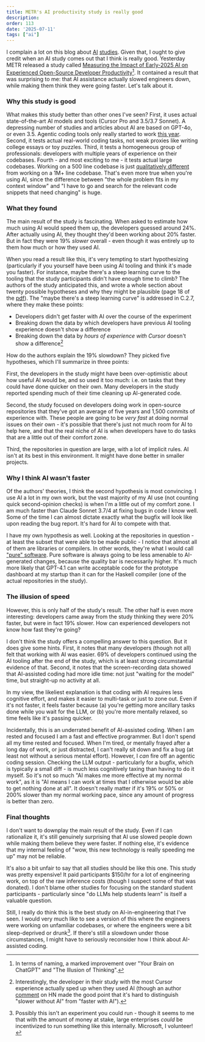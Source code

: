 ```yaml
---
title: METR's AI productivity study is really good
description: 
order: 113
date: '2025-07-11'
tags: ["ai"]
---
```


I complain a lot on this blog about [AI](/illusion-of-thinking) [studies](/your-brain-on-chatgpt). Given that, I ought to give credit when an AI study comes out that I think is really good. Yesterday METR released a study called [Measuring the Impact of Early-2025 AI on Experienced Open-Source Developer Productivity](https://metr.org/Early_2025_AI_Experienced_OS_Devs_Study.pdf)[^1]. It contained a result that was surprising to me: that AI assistance actually slowed engineers down, while making them think they were going faster. Let's talk about it.

### Why this study is good

What makes this study better than other ones I've seen? First, it uses actual state-of-the-art AI models and tools (Cursor Pro and 3.5/3.7 Sonnet). A depressing number of studies and articles about AI are based on GPT-4o, or even 3.5. Agentic coding tools only really started to work [this year](/ai-agents-are-commoditized). Second, it tests actual real-world coding tasks, not weak proxies like writing college essays or toy puzzles. Third, it tests a homogeneous group of professionals: developers with multiple years of experience on their codebases. Fourth - and most exciting to me - it tests actual large codebases. Working on a 500 line codebase is just [qualitatively different](/large-established-codebases) from working on a 1M+ line codebase. That's even more true when you're using AI, since the difference between "the whole problem fits in my context window" and "I have to go and search for the relevant code snippets that need changing" is huge.

### What they found

The main result of the study is fascinating. When asked to estimate how much using AI would speed them up, the developers guessed around 24%. After actually using AI, they thought they'd been working about 20% faster. But in fact they were 19% _slower_ overall - even though it was entirely up to them how much or how they used AI.

When you read a result like this, it's very tempting to start hypothesizing (particularly if you yourself have been using AI tooling and think it's made you faster). For instance, maybe there's a steep learning curve to the tooling that the study participants didn't have enough time to climb? The authors of the study anticipated this, and wrote a whole section about twenty possible hypotheses and why they might be plausible (page 18 of the [pdf](https://metr.org/Early_2025_AI_Experienced_OS_Devs_Study.pdf)). The "maybe there's a steep learning curve" is addressed in C.2.7, where they make these points:

- Developers didn't get faster with AI over the course of the experiment
- Breaking down the data by which developers have previous AI tooling experience doesn't show a difference
- Breaking down the data by _hours of experience with Cursor_ doesn't show a difference[^2]

How do the authors explain the 19% slowdown? They picked five hypotheses, which I'll summarize in three points:

First, the developers in the study might have been over-optimistic about how useful AI would be, and so used it too much: i.e. on tasks that they could have done quicker on their own. Many developers in the study reported spending much of their time cleaning up AI-generated code.

Second, the study focused on developers doing work in open-source repositories that they've got an average of five years and 1,500 commits of experience with. These people are going to be _very fast_ at doing normal issues on their own - it's possible that there's just not much room for AI to help here, and that the real niche of AI is when developers have to do tasks that are a little out of their comfort zone.

Third, the repositories in question are large, with a lot of implicit rules. AI isn't at its best in this environment. It might have done better in smaller projects.

### Why I think AI wasn't faster

Of the authors' theories, I think the second hypothesis is most convincing. I use AI a lot in my own work, but the vast majority of my AI use (not counting quick second-opinion checks) is when I'm a little out of my comfort zone. I am much faster than Claude Sonnet 3.7/4 at fixing bugs in code I know well. Some of the time I can almost dictate exactly what the bugfix will look like upon reading the bug report. It's hard for AI to compete with that.

I have my own hypothesis as well. Looking at the repositories in question - at least the subset that were able to be made public - I notice that almost all of them are libraries or compilers. In other words, they're what I would call ["pure" software](/pure-and-impure-engineering). Pure software is always going to be less amenable to AI-generated changes, because the quality bar is necessarily higher. It's much more likely that GPT-4.1 can write acceptable code for the prototype dashboard at my startup than it can for the Haskell compiler (one of the actual repositories in the study).

### The illusion of speed

However, this is only half of the study's result. The other half is even more interesting: developers came away from the study thinking they were 20% faster, but were in fact 19% slower. How can experienced developers not know how fast they're going?

I don't think the study offers a compelling answer to this question. But it does give some hints. First, it notes that many developers (though not all) felt that working with AI was easier. 69% of developers continued using the AI tooling after the end of the study, which is at least strong circumstantial evidence of that. Second, it notes that the screen-recording data showed that AI-assisted coding had more idle time: not just "waiting for the model" time, but straight-up no activity at all.

In my view, the likeliest explanation is that coding with AI requires less cognitive effort, and makes it easier to multi-task or just to zone out. Even if it's not faster, it feels faster because (a) you're getting more ancillary tasks done while you wait for the LLM, or (b) you're more mentally relaxed, so time feels like it's passing quicker.

Incidentally, this is an underrated benefit of AI-assisted coding. When I am rested and focused I am a fast and effective programmer. But I don't spend all my time rested and focused. When I'm tired, or mentally frayed after a long day of work, or just distracted, I can't really sit down and fix a bug (at least not without a serious mental effort). However, I _can_ fire off an agentic coding session. Checking the LLM output - particularly for a bugfix, which is typically a small diff - is much less cognitively taxing than having to do it myself. So it's not so much "AI makes me more effective at my normal work", as it is "AI means I can work at times that I otherwise would be able to get nothing done at all". It doesn't really matter if it's 19% or 50% or 200% slower than my normal working pace, since any amount of progress is better than zero.

### Final thoughts

I don't want to downplay the main result of the study. Even if I can rationalize it, it's still genuinely surprising that AI use slowed people down while making them believe they were faster. If nothing else, it's evidence that my internal feeling of "wow, this new technology is really speeding me up" may not be reliable.

It's also a bit unfair to say that all studies should be like this one. This study was pretty expensive! It paid participants $150/hr for a lot of engineering work, on top of the raw inference costs (though I suspect some of that was donated). I don't blame other studies for focusing on the standard student participants - particularly since "do LLMs help students learn" is itself a valuable question.

Still, I really do think this is the best study on AI-in-engineering that I've seen. I would very much like to see a version of this where the engineers were working on unfamiliar codebases, or where the engineers were a bit sleep-deprived or drunk[^3]. If there's still a slowdown under those circumstances, I might have to seriously reconsider how I think about AI-assisted coding.

[^1]: In terms of naming, a marked improvement over "Your Brain on ChatGPT" and "The Illusion of Thinking".

[^2]: Interestingly, the developer in their study with the most Cursor experience actually sped up when they used AI (though an author [comment](https://news.ycombinator.com/item?id=44523638) on HN made the good point that it's hard to distinguish "slower without AI" from "faster with AI").

[^3]: Possibly this isn't an experiment you could run - though it seems to me that with the amount of money at stake, large enterprises _could_ be incentivized to run something like this internally. Microsoft, I volunteer!